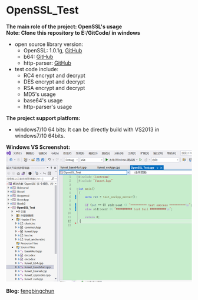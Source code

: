 # OpenSSL_Test
**The main role of the project: OpenSSL's usage**  
**Note: Clone this repository to E:/GitCode/ in windows**
- open source library version:
	- OpenSSL: 1.0.1g, [GitHub](https://github.com/openssl/openssl/releases?after=OpenSSL_1_0_2-beta3)
	- b64: [GitHub](https://github.com/littlstar/b64.c)
	- http-parser: [GitHub](https://github.com/nodejs/http-parser)
- test code include:
	- RC4 encrypt and decrypt
	- DES encrypt and decrypt
	- RSA encrypt and decrypt
	- MD5's usage
	- base64's usage
	- http-parser's usage

**The project support platform:** 
- windows7/10 64 bits: It can be directly build with VS2013 in windows7/10 64bits.

**Windows VS Screenshot:**  
![](https://github.com/fengbingchun/OpenSSL_Test/blob/master/prj/x86_x64/Screenshot.png)

**Blog:** [fengbingchun](https://blog.csdn.net/fengbingchun/article/category/2628015)